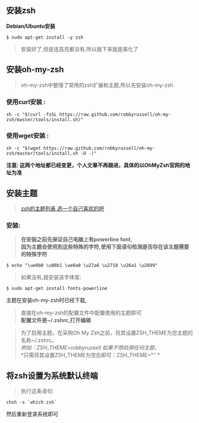 ## 安装zsh
**Debian/Ubuntu安装**

```shell
$ sudo apt-get install -y zsh
```

> 安装好了,但是连高亮都没有,所以接下来就是美化了

## 安装oh-my-zsh    
> oh-my-zsh中整理了常用的zsh扩展和主题,所以先安装oh-my-zsh

### 使用curl安装 :

```shell
sh -c "$(curl -fsSL https://raw.github.com/robbyrussell/oh-my-zsh/master/tools/install.sh)"
```

### 使用wget安装 :

```shell
sh -c "$(wget https://raw.github.com/robbyrussell/oh-my-zsh/master/tools/install.sh -O -)"
```

**注意: 这两个地址都已经变更，个人文章不再跟进，具体的以OhMyZsh官网的地址为准**

## 安装主题

> [zsh的主题列表,选一个自己喜欢的吧](https://links.jianshu.com/go?to=https%3A%2F%2Fgithub.com%2Frobbyrussell%2Foh-my-zsh%2Fwiki%2FTemes)

### 安装:

> **在安装之前先保证自己电脑上有powerline font,**    
**因为主题会使用到这些特殊的字符,使用下面语句检测是否存在该主题需要的特殊字符**    

```shell
$ echo "\ue0b0 \u00b1 \ue0a0 \u27a6 \u2718 \u26a1 \u2699"
```

> 如果没有,就安装该字体库:    
```shell
$ sudo apt-get install fonts-powerline
```
主题在安装oh-my-zsh时已经下载,    

> 直接在oh-my-zsh的配置文件中配置使用的主题即可    
**配置文件是~/.zshrc,打开编辑**

> 为了启用主题，在采购Oh My Zsh之前，将其设置ZSH_THEME为您主题的名称~/.zshrc。    
*例如：ZSH_THEME=robbyrussell 如果不想启用任何主题，*    
*只需将其设置ZSH_THEME为空白即可：ZSH_THEME="" *    

## 将zsh设置为系统默认终端    
> 执行这条语句:    
```shell
chsh -s `which zsh`
```
然后重新登录系统即可    
